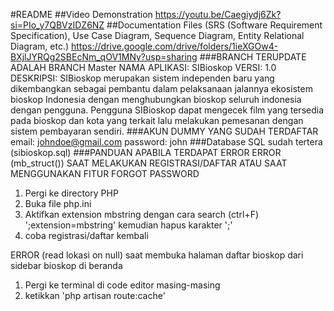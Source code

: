 #README
##Video Demonstration
https://youtu.be/Caegiydj6Zk?si=PIo_y7QBVzIDZ6NZ
##Documentation Files (SRS (Software Requirement Specification), Use Case Diagram, Sequence Diagram, Entity Relational Diagram, etc.)
https://drive.google.com/drive/folders/1ieXGOw4-BXjlJYRQg2SBEcNm_qOV1MNy?usp=sharing
###BRANCH TERUPDATE ADALAH BRANCH Master
NAMA APLIKASI: SIBioskop
VERSI: 1.0
DESKRIPSI: SIBioskop merupakan sistem independen baru yang dikembangkan sebagai pembantu dalam pelaksanaan jalannya ekosistem bioskop Indonesia dengan menghubungkan bioskop seluruh indonesia dengan pengguna. Pengguna SIBioskop dapat mengecek film yang tersedia pada bioskop dan kota yang terkait lalu melakukan pemesanan dengan sistem pembayaran sendiri.
###AKUN DUMMY YANG SUDAH TERDAFTAR
email: johndoe@gmail.com
password: john
###Database SQL sudah tertera (sibioskop.sql)
###PANDUAN APABILA TERDAPAT ERROR
ERROR (mb_struct()) SAAT MELAKUKAN REGISTRASI/DAFTAR ATAU SAAT MENGGUNAKAN FITUR FORGOT PASSWORD
1. Pergi ke directory PHP
2. Buka file php.ini
3. Aktifkan extension mbstring dengan cara search (ctrl+F) ';extension=mbstring' kemudian hapus karakter ';'
4. coba registrasi/daftar kembali

ERROR (read lokasi on null) saat membuka halaman daftar bioskop dari sidebar bioskop di beranda
1. Pergi ke terminal di code editor masing-masing
2. ketikkan 'php artisan route:cache'
